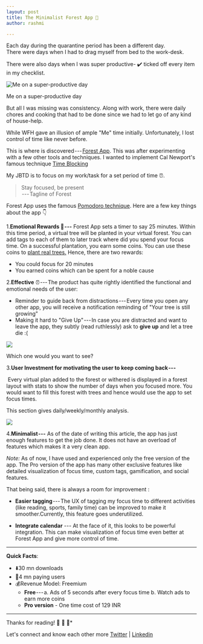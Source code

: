 ```yaml
---
layout: post
title: The Minimalist Forest App 🌲
author: rashmi

---
```




Each day during the quarantine period has been a different day.\
There were days when I had to drag myself from bed to the work-desk.

There were also days when I was super productive- ✔️ ticked off every item in my checklist.

![Me on a super-productive day](https://cdn-images-1.medium.com/max/800/1*ADGJ6SD7fnDc82Xq79q_Tw.jpeg)

Me on a super-productive day

But all I was missing was consistency. Along with work, there were daily chores and cooking that had to be done since we had to let go of any kind of house-help.

While WFH gave an illusion of ample "Me" time initially. Unfortunately, I lost control of time like never before.

This is where is discovered --- [Forest App](https://www.forestapp.cc/). This was after experimenting with a few other tools and techniques. I wanted to implement Cal Newport's famous technique [Time Blocking](https://www.youtube.com/watch?v=3-El9i6S73A&ab_channel=SparshPaliwal)

My JBTD is to focus on my work/task for a set period of time ⏰.

> Stay focused, be present\
>  --- Tagline of Forest

Forest App uses the famous [Pomodoro technique](https://en.wikipedia.org/wiki/Pomodoro_Technique). Here are a few key things about the app 👇

1.**Emotional Rewards 🎁 ---** Forest App sets a timer to say 25 minutes. Within this time period, a virtual tree will be planted in your virtual forest. You can add tags to each of them to later track where did you spend your focus time.
    On a successful plantation, you earn some coins. You can use these coins to [plant real trees.](https://trees.org/sponsor/forest-app/)
    Hence, there are two rewards:

-  You could focus for 20 minutes
  - You earned coins which can be spent for a noble cause

2.**Effective** ⏰ --- The product has quite rightly identified the functional and emotional needs of the user:
- Reminder to guide back from distractions --- Every time you open any other app, you will receive a notification reminding of "Your tree is still growing"
- Making it hard to "Give Up" --- In case you are distracted and want to leave the app, they subtly (read ruthlessly) ask to **give up** and let a tree die :(

![](https://cdn-images-1.medium.com/max/800/1*CUQ0Fh7voyliiUT32_4YVw.png)

Which one would you want to see?

3.**User Investment for motivating the user to keep coming back ---**

 Every virtual plan added to the forest or withered is displayed in a forest layout with stats to show the number of days when you focused more. You would want to fill this forest with trees and hence would use the app to set focus times.

This section gives daily/weekly/monthly analysis.

![](https://cdn-images-1.medium.com/max/800/1*al1mOs7ZWamgV7gmDFL2BQ.png)

4.**Minimalist ---** As of the date of writing this article, the app has just enough features to get the job done. It does not have an overload of features which makes it a very clean app.

*Note:* As of now, I have used and experienced only the free version of the app. The Pro version of the app has many other exclusive features like detailed visualization of focus time, custom tags, gamification, and social features.

That being said, there is always a room for improvement :

- **Easier tagging** --- The UX of tagging my focus time to different activities (like reading, sports, family time) can be improved to make it smoother.Currently, this feature goes underutilized.

- **Integrate calendar** --- At the face of it, this looks to be powerful integration. This can make visualization of focus time even better at Forest App and give more control of time.


-----


**Quick Facts**:

-   ⬇️30 mn downloads
-   👥4 mn paying users
-   💰Revenue Model: Freemium
    - **Free** --- a. Ads of 5 seconds after every focus time b. Watch ads to earn more coins
    - **Pro version** - One time cost of 129 INR





* * * * *

Thanks for reading! 💛 💛 💛*

 Let's connect and know each other more
 [Twitter](https://twitter.com/oyerashmi) | [Linkedin](https://www.linkedin.com/in/rashmi-shukla-7ba298104/)
